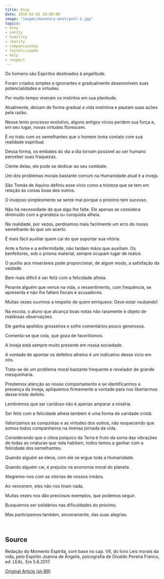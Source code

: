 ```yaml
---
title: Envy
date: 2019-02-01 19:00:00
image: "images/masonary-post/post-2.jpg"
topics: 
- envy
- vanity
- humility
- charity
- companionship
- faithlicidade
- help
- respect
---
```


Os homens são Espíritos destinados à angelitude.

Foram criados simples e ignorantes e gradualmente desenvolvem suas
potencialidades e virtudes.

Por muito tempo viveram os instintos em sua plenitude.

Atualmente, deixam de forma gradual a vida instintiva e pautam suas ações pela
razão.

Nesse lento processo evolutivo, alguns antigos vícios perdem sua força e, em
seu lugar, novas virtudes florescem.

É no trato com os semelhantes que o homem toma contato com sua realidade
espiritual.

Dessa forma, os embates do dia a dia tornam possível ao ser humano perceber
suas fraquezas.

Ciente delas, ele pode se dedicar ao seu combate.

Um dos problemas morais bastante comum na Humanidade atual é a inveja.

São Tomás de Aquino definiu esse vício como a tristeza que se tem em relação às
coisas boas dos outros.

O invejoso simplesmente se sente mal porque o próximo tem sucesso.

Não há necessidade de que algo lhe falte. Ele apenas se considera diminuído com
a grandeza ou conquista alheia.

Na realidade, por vezes, perdoamos mais facilmente um erro do nosso semelhante
do que um acerto.

É mais fácil auxiliar quem cai do que suportar sua vitória.

Ante a fome e a enfermidade, não tardam mãos que auxiliam. Os benfeitores, sob
o prisma material, sempre ocupam lugar de realce.

O auxílio aos miseráveis pode proporcionar, de algum modo, a satisfação da
vaidade.

Bem mais difícil é ser feliz com a felicidade alheia.

Perante alguém que vence na vida, o ressentimento, com frequência, se apresenta
e não lhe faltam fiscais e acusadores.

Muitas vezes ouvimos a respeito de quem enriquece: Deve estar roubando!

Na escola, o aluno que alcança boas notas não raramente é objeto de maldosas
observações.

Ele ganha apelidos grosseiros e sofre comentários pouco generosos.

­Comenta-se que cola, que goza de favoritismos.

A inveja está sempre muito presente em nossa sociedade.

A vontade de apontar os defeitos alheios é um indicativo desse vício em nós.

Trata-se de um problema moral bastante frequente e revelador de grande
mesquinharia.

Prestemos atenção ao nosso comportamento e se identificarmos a presença da
inveja, apliquemos firmemente a vontade para nos libertarmos desse triste
defeito.

Lembremos que ser caridoso não é apenas amparar a miséria.

Ser feliz com a felicidade alheia também é uma forma de caridade cristã.

Valorizemos as conquistas e as virtudes dos outros, não esquecendo que somos
todos companheiros na imensa jornada da vida.

Considerando que o clima psíquico da Terra é fruto da soma das vibrações de
todas as criaturas que nela habitam, todos temos a ganhar com a felicidade dos
semelhantes.

Quando alguém se eleva, com ele se ergue toda a Humanidade.

Quando alguém cai, é prejuízo na economia moral do planeta.

Alegremo-nos com as vitórias de nossos irmãos.

Ao vencerem, eles não nos tiram nada.

Muitas vezes nos dão preciosos exemplos, que podemos seguir.

Busquemos ser solidários nas dificuldades do próximo.

Mas participemos também, sinceramente, das suas alegrias.

 

## Source
Redação do Momento Espírita, com base no cap. VII, do
livro Leis morais da vida, pelo Espírito Joanna de Ângelis,
psicografia de Divaldo Pereira Franco, ed. LEAL.
Em 5.6.2017. 

[Original Article (pt-BR)](http://www.momento.com.br/pt/ler_texto.php?id=5122)
